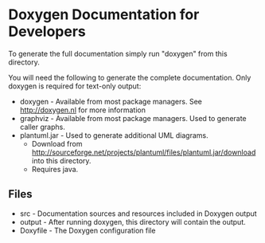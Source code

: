 # Doxygen Documentation for Developers

To generate the full documentation simply run "doxygen" from this directory.


You will need the following to generate the complete documentation.  Only doxygen is required for text-only output:
- doxygen - Available from most package managers.  See http://doxygen.nl for more information
- graphviz - Available from most package managers.  Used to generate caller graphs.
- plantuml.jar - Used to generate additional UML diagrams.
  - Download from http://sourceforge.net/projects/plantuml/files/plantuml.jar/download into this directory.
  - Requires java.


## Files

- src - Documentation sources and resources included in Doxygen output
- output - After running doxygen, this directory will contain the output.
- Doxyfile - The Doxygen configuration file
